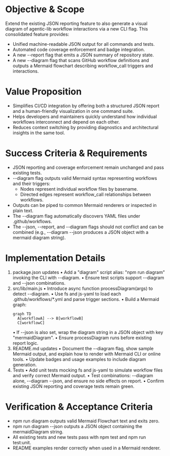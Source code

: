 # Objective & Scope

Extend the existing JSON reporting feature to also generate a visual diagram of agentic-lib workflow interactions via a new CLI flag. This consolidated feature provides:

- Unified machine-readable JSON output for all commands and tests.
- Automated code coverage enforcement and badge integration.
- A new --report flag that emits a JSON summary of repository state.
- A new --diagram flag that scans GitHub workflow definitions and outputs a Mermaid flowchart describing workflow_call triggers and interactions.

# Value Proposition

- Simplifies CI/CD integration by offering both a structured JSON report and a human-friendly visualization in one command suite.
- Helps developers and maintainers quickly understand how individual workflows interconnect and depend on each other.
- Reduces context switching by providing diagnostics and architectural insights in the same tool.

# Success Criteria & Requirements

- JSON reporting and coverage enforcement remain unchanged and pass existing tests.
- --diagram flag outputs valid Mermaid syntax representing workflows and their triggers:
  - Nodes represent individual workflow files by basename.
  - Directed edges represent workflow_call relationships between workflows.
- Outputs can be piped to common Mermaid renderers or inspected in plain text.
- The --diagram flag automatically discovers YAML files under .github/workflows.
- The --json, --report, and --diagram flags should not conflict and can be combined (e.g., --diagram --json produces a JSON object with a mermaid diagram string).

# Implementation Details

1. package.json updates
   • Add a "diagram" script alias: "npm run diagram" invoking the CLI with --diagram.
   • Ensure test scripts support --diagram and --json combinations.
2. src/lib/main.js
   • Introduce async function processDiagram(args) to detect --diagram.
   • Use fs and js-yaml to load each .github/workflows/*.yml and parse trigger sections.
   • Build a Mermaid graph:
     ```
     graph TD
       A[workflowA] --> B[workflowB]
       C[workflowC]
     ```
   • If --json is also set, wrap the diagram string in a JSON object with key "mermaidDiagram".
   • Ensure processDiagram runs before existing report logic.
3. README.md updates
   • Document the --diagram flag, show sample Mermaid output, and explain how to render with Mermaid CLI or online tools.
   • Update badges and usage examples to include diagram generation.
4. Tests
   • Add unit tests mocking fs and js-yaml to simulate workflow files and verify correct Mermaid output.
   • Test combinations: --diagram alone, --diagram --json, and ensure no side effects on report.
   • Confirm existing JSON reporting and coverage tests remain green.

# Verification & Acceptance Criteria

- npm run diagram outputs valid Mermaid Flowchart text and exits zero.
- npm run diagram --json outputs a JSON object containing the mermaidDiagram string.
- All existing tests and new tests pass with npm test and npm run test:unit.
- README examples render correctly when used in a Mermaid renderer.